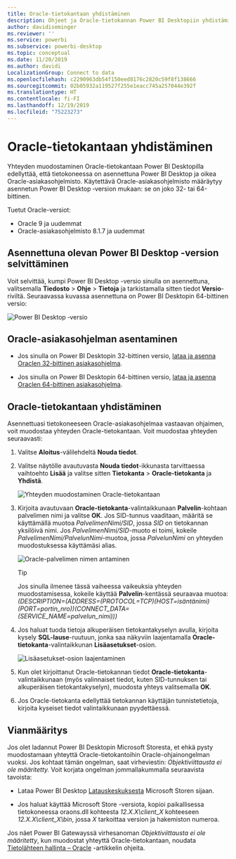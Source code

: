 ```yaml
---
title: Oracle-tietokantaan yhdistäminen
description: Ohjeet ja Oracle-tietokannan Power BI Desktopiin yhdistämiseen tarvittavat ladattavat tiedostot
author: davidiseminger
ms.reviewer: ''
ms.service: powerbi
ms.subservice: powerbi-desktop
ms.topic: conceptual
ms.date: 11/20/2019
ms.author: davidi
LocalizationGroup: Connect to data
ms.openlocfilehash: c2290963db54f150eed8176c2820c59f8f138666
ms.sourcegitcommit: 02b05932a119527f255e1eacc745a257044e392f
ms.translationtype: HT
ms.contentlocale: fi-FI
ms.lasthandoff: 12/19/2019
ms.locfileid: "75223273"
---
```

# <a name="connect-to-an-oracle-database"></a>Oracle-tietokantaan yhdistäminen
Yhteyden muodostaminen Oracle-tietokantaan Power BI Desktopilla edellyttää, että tietokoneessa on asennettuna Power BI Desktop ja oikea Oracle-asiakasohjelmisto. Käytettävä Oracle-asiakasohjelmisto määräytyy asennetun Power BI Desktop ‑version mukaan: se on joko 32- tai 64-bittinen.

Tuetut Oracle-versiot: 
- Oracle 9 ja uudemmat
- Oracle-asiakasohjelmisto 8.1.7 ja uudemmat

## <a name="determining-which-version-of-power-bi-desktop-is-installed"></a>Asennettuna olevan Power BI Desktop -version selvittäminen
Voit selvittää, kumpi Power BI Desktop -versio sinulla on asennettuna, valitsemalla **Tiedosto** > **Ohje** > **Tietoja** ja tarkistamalla sitten tiedot **Versio**-riviltä. Seuraavassa kuvassa asennettuna on Power BI Desktopin 64-bittinen versio:

![Power BI Desktop ‑versio](media/desktop-connect-oracle-database/connect-oracle-database_1.png)

## <a name="installing-the-oracle-client"></a>Oracle-asiakasohjelman asentaminen
- Jos sinulla on Power BI Desktopin 32-bittinen versio, [lataa ja asenna Oraclen 32-bittinen asiakasohjelma](https://www.oracle.com/technetwork/topics/dotnet/utilsoft-086879.html).

- Jos sinulla on Power BI Desktopin 64-bittinen versio, [lataa ja asenna Oraclen 64-bittinen asiakasohjelma](https://www.oracle.com/technetwork/database/windows/downloads/index-090165.html).

## <a name="connect-to-an-oracle-database"></a>Oracle-tietokantaan yhdistäminen
Asennettuasi tietokoneeseen Oracle-asiakasohjelmaa vastaavan ohjaimen, voit muodostaa yhteyden Oracle-tietokantaan. Voit muodostaa yhteyden seuraavasti:

1. Valitse **Aloitus**-välilehdeltä **Nouda tiedot**. 

2. Valitse näytölle avautuvasta **Nouda tiedot**-ikkunasta tarvittaessa vaihtoehto **Lisää** ja valitse sitten **Tietokanta** > **Oracle-tietokanta** ja **Yhdistä**.
   
   ![Yhteyden muodostaminen Oracle-tietokantaan](media/desktop-connect-oracle-database/connect-oracle-database_2.png)
2. Kirjoita avautuvaan **Oracle-tietokanta**-valintaikkunaan **Palvelin**-kohtaan palvelimen nimi ja valitse **OK**. Jos SID-tunnus vaaditaan, määritä se käyttämällä muotoa *PalvelimenNimi/SID*, jossa *SID* on tietokannan yksilöivä nimi. Jos *PalvelimenNimi/SID*-muoto ei toimi, kokeile *PalvelimenNimi/PalvelunNimi*-muotoa, jossa *PalvelunNimi* on yhteyden muodostuksessa käyttämäsi alias.


   ![Oracle-palvelimen nimen antaminen](media/desktop-connect-oracle-database/connect-oracle-database_3.png)

   > [!TIP]
   > Jos sinulla ilmenee tässä vaiheessa vaikeuksia yhteyden muodostamisessa, kokeile käyttää **Palvelin**-kentässä seuraavaa muotoa: *(DESCRIPTION=(ADDRESS=(PROTOCOL=TCP)(HOST=isäntänimi)(PORT=portin_nro))(CONNECT_DATA=(SERVICE_NAME=palvelun_nimi)))*
   
3. Jos haluat tuoda tietoja alkuperäisen tietokantakyselyn avulla, kirjoita kysely **SQL-lause**-ruutuun, jonka saa näkyviin laajentamalla **Oracle-tietokanta**-valintaikkunan **Lisäasetukset**-osion.
   
   ![Lisäasetukset-osion laajentaminen](media/desktop-connect-oracle-database/connect-oracle-database_4.png)
4. Kun olet kirjoittanut Oracle-tietokannan tiedot **Oracle-tietokanta**-valintaikkunaan (myös valinnaiset tiedot, kuten SID-tunnuksen tai alkuperäisen tietokantakyselyn), muodosta yhteys valitsemalla **OK**.
5. Jos Oracle-tietokanta edellyttää tietokannan käyttäjän tunnistetietoja, kirjoita kyseiset tiedot valintaikkunaan pyydettäessä.


## <a name="troubleshooting"></a>Vianmääritys

Jos olet ladannut Power BI Desktopin Microsoft Storesta, et ehkä pysty muodostamaan yhteyttä Oracle-tietokantoihin Oracle-ohjainongelman vuoksi. Jos kohtaat tämän ongelman, saat virheviestin: *Objektiviittausta ei ole määritetty.* Voit korjata ongelman jommallakummalla seuraavista tavoista:

* Lataa Power BI Desktop [Latauskeskuksesta](https://www.microsoft.com/download/details.aspx?id=58494) Microsoft Storen sijaan.

* Jos haluat käyttää Microsoft Store -versiota, kopioi paikallisessa tietokoneessa oraons.dll kohteesta _12.X.X\client_X_ kohteeseen _12.X.X\client_X\bin_, jossa _X_ tarkoittaa version ja hakemiston numeroa.

Jos näet Power BI Gatewayssä virhesanoman *Objektiviittausta ei ole määritetty*, kun muodostat yhteyttä Oracle-tietokantaan, noudata [Tietolähteen hallinta – Oracle](service-gateway-onprem-manage-oracle.md) -artikkelin ohjeita.
